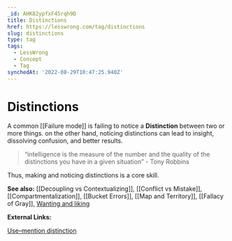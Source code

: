 ```yaml
---
_id: AHK82ypfxF45rqh9D
title: Distinctions
href: https://lesswrong.com/tag/distinctions
slug: distinctions
type: tag
tags:
  - LessWrong
  - Concept
  - Tag
synchedAt: '2022-08-29T10:47:25.940Z'
---
```


# Distinctions

A common [[Failure mode]] is failing to notice a **Distinction** between two or more things. on the other hand, noticing distinctions can lead to insight, dissolving confusion, and better results.

> “intelligence is the measure of the number and the quality of the distinctions you have in a given situation” - Tony Robbins

Thus, making and noticing distinctions is a core skill.

**See also:** [[Decoupling vs Contextualizing]], [[Conflict vs Mistake]], [[Compartmentalization]], [[Bucket Errors]], [[Map and Territory]], [[Fallacy of Gray]], [Wanting and liking](https://www.lesswrong.com/tag/wanting-and-liking)

**External Links:**

[Use–mention distinction](https://en.wikipedia.org/wiki/Use%E2%80%93mention_distinction)
